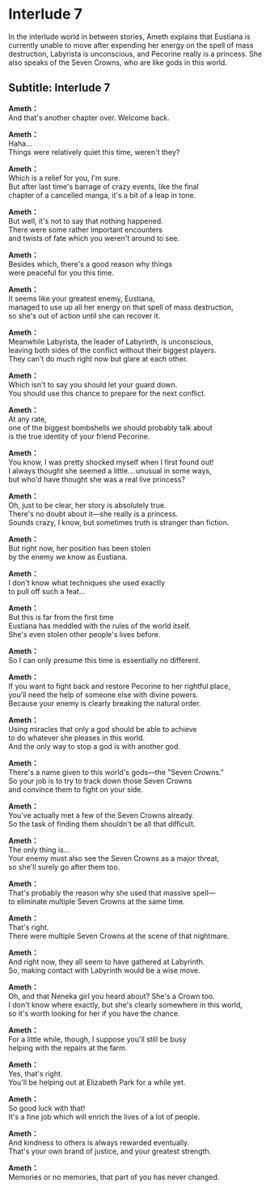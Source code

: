 # Interlude 7
In the interlude world in between stories, Ameth explains that Eustiana is currently unable to move after expending her energy on the spell of mass destruction, Labyrista is unconscious, and Pecorine really is a princess. She also speaks of the Seven Crowns, who are like gods in this world.
  
## Subtitle: Interlude 7
  
**Ameth：**  
And that's another chapter over. Welcome back.  
  
**Ameth：**  
Haha...  
Things were relatively quiet this time, weren't they?  
  
**Ameth：**  
Which is a relief for you, I'm sure.  
But after last time's barrage of crazy events, like the final  
chapter of a cancelled manga, it's a bit of a leap in tone.  
  
**Ameth：**  
But well, it's not to say that nothing happened.  
There were some rather important encounters  
and twists of fate which you weren't around to see.  
  
**Ameth：**  
Besides which, there's a good reason why things  
were peaceful for you this time.  
  
**Ameth：**  
It seems like your greatest enemy, Eustiana,  
managed to use up all her energy on that spell of mass destruction,  
so she's out of action until she can recover it.  
  
**Ameth：**  
Meanwhile Labyrista, the leader of Labyrinth, is unconscious,  
leaving both sides of the conflict without their biggest players.  
They can't do much right now but glare at each other.  
  
**Ameth：**  
Which isn't to say you should let your guard down.  
You should use this chance to prepare for the next conflict.  
  
**Ameth：**  
At any rate,  
one of the biggest bombshells we should probably talk about  
is the true identity of your friend Pecorine.  
  
**Ameth：**  
You know, I was pretty shocked myself when I first found out!  
I always thought she seemed a little... unusual in some ways,  
but who'd have thought she was a real live princess?  
  
**Ameth：**  
Oh, just to be clear, her story is absolutely true.  
There's no doubt about it—she really is a princess.  
Sounds crazy, I know, but sometimes truth is stranger than fiction.  
  
**Ameth：**  
But right now, her position has been stolen  
by the enemy we know as Eustiana.  
  
**Ameth：**  
I don't know what techniques she used exactly  
to pull off such a feat...  
  
**Ameth：**  
But this is far from the first time  
Eustiana has meddled with the rules of the world itself.  
She's even stolen other people's lives before.  
  
**Ameth：**  
So I can only presume this time is essentially no different.  
  
**Ameth：**  
If you want to fight back and restore Pecorine to her rightful place,  
you'll need the help of someone else with divine powers.  
Because your enemy is clearly breaking the natural order.  
  
**Ameth：**  
Using miracles that only a god should be able to achieve  
to do whatever she pleases in this world.  
And the only way to stop a god is with another god.  
  
**Ameth：**  
There's a name given to this world's gods—the \"Seven Crowns.\"  
So your job is to try to track down those Seven Crowns  
and convince them to fight on your side.  
  
**Ameth：**  
You've actually met a few of the Seven Crowns already.  
So the task of finding them shouldn't be all that difficult.  
  
**Ameth：**  
The only thing is...  
Your enemy must also see the Seven Crowns as a major threat,  
so she'll surely go after them too.  
  
**Ameth：**  
That's probably the reason why she used that massive spell—  
to eliminate multiple Seven Crowns at the same time.  
  
**Ameth：**  
That's right.  
There were multiple Seven Crowns at the scene of that nightmare.  
  
**Ameth：**  
And right now, they all seem to have gathered at Labyrinth.  
So, making contact with Labyrinth would be a wise move.  
  
**Ameth：**  
Oh, and that Neneka girl you heard about? She's a Crown too.  
I don't know where exactly, but she's clearly somewhere in this world,  
so it's worth looking for her if you have the chance.  
  
**Ameth：**  
For a little while, though, I suppose you'll still be busy  
helping with the repairs at the farm.  
  
**Ameth：**  
Yes, that's right.  
You'll be helping out at Elizabeth Park for a while yet.  
  
**Ameth：**  
So good luck with that!  
It's a fine job which will enrich the lives of a lot of people.  
  
**Ameth：**  
And kindness to others is always rewarded eventually.  
That's your own brand of justice, and your greatest strength.  
  
**Ameth：**  
Memories or no memories, that part of you has never changed.  
